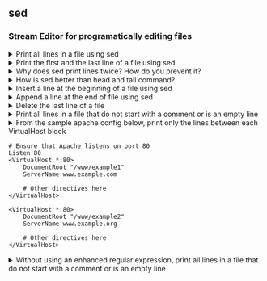 ## sed

### Stream Editor for programatically editing files

<details>
<summary>Print all lines in a file using sed</summary>

```bash
sed '' /etc/services
```   
</details>

<details>
<summary>Print the first and the last line of a file using sed</summary>

```bash
sed -n '1p' /etc/services

sed -n '$p' /etc/services
```   
</details>

<details>
<summary>Why does sed print lines twice? How do you prevent it?</summary>

Sed will automatically print all the lines it has read. To suppress this behaviour use the -n option.

</details>

<details>
<summary>How is sed better than head and tail command?</summary>

sed can print any range of lines whereas head and tail commands only print from the beginning and till the end of the file. 

```bash
sed -n '10,15p' /etc/services

sed -n '20,$p' /etc/services
```   
</details>

<details>
<summary>Insert a line at the beginning of a file using sed</summary>

```bash
# sample file
$ sed '' script01.sh
echo "yes"

# test
$ sed '1i #!/bin/bash' script01.sh
#!/bin/bash
echo "yes"

# do an inplace edit with -i
$ sed -i '1i #!/bin/bash' script01.sh

$ sed '' script01.sh
#!/bin/bash
echo "yes"
```   
</details>

<details>
<summary>Append a line at the end of file using sed</summary>

```bash
sudo sed -i '$a 8.8.8.8 google.com' /etc/hosts
```   

_Note: We cannot use sudo with redirection_

```bash
sudo echo '8.8.8.8 google' >> /etc/hosts
-bash: /etc/hosts: Permission denied
```
</details>

<details>
<summary>Delete the last line of a file</summary>

```bash
sed -i '$d' script01.sh

cat script01.sh
#!/bin/bash
```
</details>


<details>
<summary>Print all lines in a file that do not start with a comment or is an empty line</summary>

```bash
sed -E '/^\s*(#|$)/d' /etc/services
```
</details>


<details>
<summary>From the sample apache config below, print only the lines between each VirtualHost block

```
# Ensure that Apache listens on port 80
Listen 80
<VirtualHost *:80>
    DocumentRoot "/www/example1"
    ServerName www.example.com

    # Other directives here
</VirtualHost>

<VirtualHost *:80>
    DocumentRoot "/www/example2"
    ServerName www.example.org

    # Other directives here
</VirtualHost>
```
</summary>

```bash
# We can pass a range of regular expression as we would pass a range of lines
sed -n '/<VirtualHost/,/<\/VirtualHost/p' vhost.sample
```   
</details>

<details>
<summary>Without using an enhanced regular expression, print all lines in a file that do not start with a comment or is an empty line</summary>


```bash
# We can pass multiple sed expressions with a semicolon
sed '/^\s*$/d;/^\s*#/d' /etc/services
```

_The expressions can also be stored in a **sed script** and passed as an argument to the sed command_

```bash
sed -f test.sed /etc/services
```

where test.sed contains
```
/^\s*$/d
/^\s*#/d
```

</details>